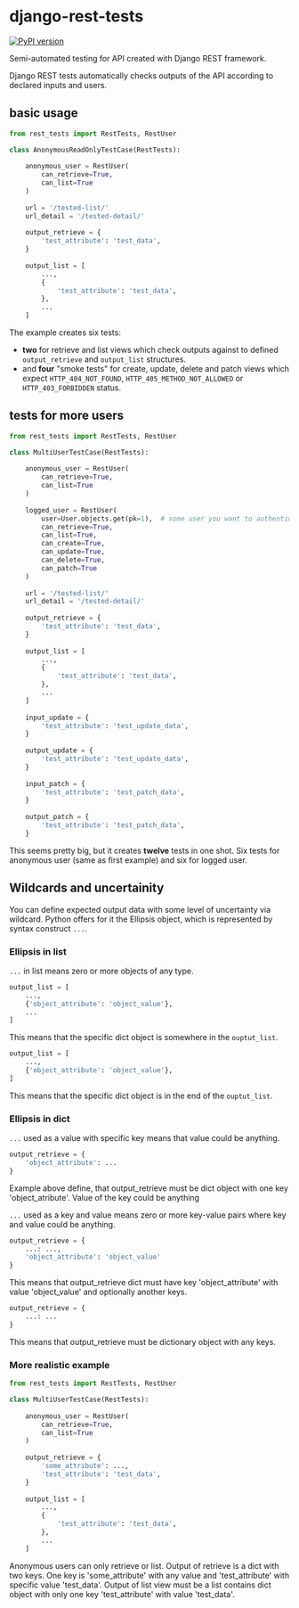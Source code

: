 # django-rest-tests
[![PyPI version](https://badge.fury.io/py/django-rest-tests.svg)](https://badge.fury.io/py/django-rest-tests)

Semi-automated testing for API created with Django REST framework.

Django REST tests automatically checks outputs of the API according to declared inputs and users.

## basic usage

```python
from rest_tests import RestTests, RestUser

class AnonymousReadOnlyTestCase(RestTests):
    
    anonymous_user = RestUser(
        can_retrieve=True,
        can_list=True
    )
    
    url = '/tested-list/'  
    url_detail = '/tested-detail/'
    
    output_retrieve = {
        'test_attribute': 'test_data',
    }
    
    output_list = [
        ...,
        {
            'test_attribute': 'test_data',
        },
        ...
    ]
```
        
The example creates six tests: 
 * __two__ for retrieve and list views which check outputs against to defined `output_retrieve` and `output_list` structures.
 * and __four__ "smoke tests" for create, update, delete and patch views which expect `HTTP_404_NOT_FOUND`, `HTTP_405_METHOD_NOT_ALLOWED` or `HTTP_403_FORBIDDEN` status.

 
## tests for more users

```python
from rest_tests import RestTests, RestUser

class MultiUserTestCase(RestTests):
    
    anonymous_user = RestUser(
        can_retrieve=True,
        can_list=True
    )
    
    logged_user = RestUser(
        user=User.objects.get(pk=1),  # some user you want to authenticate
        can_retrieve=True,
        can_list=True,
        can_create=True,
        can_update=True,
        can_delete=True,
        can_patch=True
    )
    
    url = '/tested-list/'  
    url_detail = '/tested-detail/'
    
    output_retrieve = {
        'test_attribute': 'test_data',
    }
    
    output_list = [
        ...,
        {
            'test_attribute': 'test_data',
        },
        ...
    ]
    
    input_update = {
        'test_attribute': 'test_update_data',
    }
    
    output_update = {
        'test_attribute': 'test_update_data',
    }
    
    input_patch = {
        'test_attribute': 'test_patch_data',
    }
    
    output_patch = {
        'test_attribute': 'test_patch_data',
    }
```
        
This seems pretty big, but it creates **twelve** tests in one shot. Six tests for anonymous user (same as first example) and six for logged user.

## Wildcards and uncertainity

You can define expected output data with some level of uncertainty via wildcard. Python offers for it the Ellipsis object, which is represented by syntax construct `...`. 

### Ellipsis in list

`...` in list means zero or more objects of any type.

```python
output_list = [
    ...,
    {'object_attribute': 'object_value'},
    ...
]
```

This means that the specific dict object is somewhere in the `ouptut_list`.


```python
output_list = [
    ...,
    {'object_attribute': 'object_value'},
]
```

This means that the specific dict object is in the end of the `ouptut_list`.

### Ellipsis in dict

`...` used as a value with specific key means that value could be anything.

```python
output_retrieve = {
    'object_attribute': ...
}
```

Example above define, that output_retrieve must be dict object with one key 'object_atribute'. Value of the key could be anything

`...` used as a key and value means zero or more key-value pairs where key and value could be anything.

```python
output_retrieve = {
    ...: ...,
    'object_attribute': 'object_value'
}
```

This means that output_retrieve dict must have key 'object_attribute' with value 'object_value' and optionally another keys.


```python
output_retrieve = {
    ...: ...
}
```

This means that output_retrieve must be dictionary object with any keys.

### More realistic example

```python
from rest_tests import RestTests, RestUser

class MultiUserTestCase(RestTests):
    
    anonymous_user = RestUser(
        can_retrieve=True,
        can_list=True
    )
    
    output_retrieve = {
        'some_attribute': ...,
        'test_attribute': 'test_data',
    }
    
    output_list = [
        ...,
        {   
            'test_attribute': 'test_data',
        },
        ...
    ]
``` 
       
Anonymous users can only retrieve or list. Output of retrieve is a dict with two keys. One key is 'some_attribute' with any value and 'test_attribute' with specific value 'test_data'.
Output of list view must be a list contains dict object with only one key 'test_attribute' with value 'test_data'.
